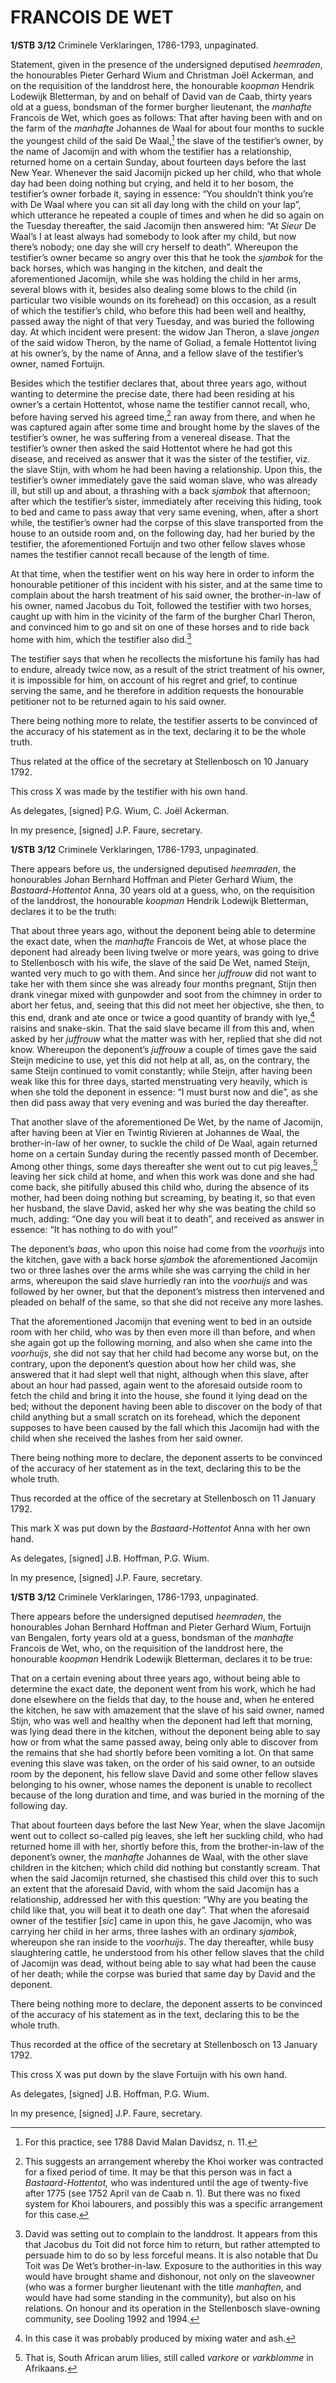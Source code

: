 # FRANCOIS DE WET

**1/STB** **3/12** Criminele Verklaringen, 1786-1793, unpaginated.

Statement, given in the presence of the undersigned deputised *heemraden*, the honourables Pieter Gerhard Wium and Christman Joël Ackerman, and on the requisition of the landdrost here, the honourable *koopman* Hendrik Lodewijk Bletterman, by and on behalf of David van de Caab, thirty years old at a guess, bondsman of the former burgher lieutenant, the *manhafte* Francois de Wet, which goes as follows: That after having been with and on the farm of the *manhafte* Johannes de Waal for about four months to suckle the youngest child of the said De Waal,[^1] the slave of the testifier’s owner, by the name of Jacomijn and with whom the testifier has a relationship, returned home on a certain Sunday, about fourteen days before the last New Year. Whenever the said Jacomijn picked up her child, who that whole day had been doing nothing but crying, and held it to her bosom, the testifier’s owner forbade it, saying in essence: “You shouldn’t think you’re with De Waal where you can sit all day long with the child on your lap”, which utterance he repeated a couple of times and when he did so again on the Tuesday thereafter, the said Jacomijn then answered him: “At *Sieur* De Waal’s I at least always had somebody to look after my child, but now there’s nobody; one day she will cry herself to death”. Whereupon the testifier’s owner became so angry over this that he took the *sjambok* for the back horses, which was hanging in the kitchen, and dealt the aforementioned Jacomijn, while she was holding the child in her arms, several blows with it, besides also dealing some blows to the child (in particular two visible wounds on its forehead) on this occasion, as a result of which the testifier’s child, who before this had been well and healthy, passed away the night of that very Tuesday, and was buried the following day. At which incident were present: the widow Jan Theron, a slave *jongen* of the said widow Theron, by the name of Goliad, a female Hottentot living at his owner’s, by the name of Anna, and a fellow slave of the testifier’s owner, named Fortuijn.

Besides which the testifier declares that, about three years ago, without wanting to determine the precise date, there had been residing at his owner’s a certain Hottentot, whose name the testifier cannot recall, who, before having served his agreed time,[^2] ran away from there, and when he was captured again after some time and brought home by the slaves of the testifier’s owner, he was suffering from a venereal disease. That the testifier’s owner then asked the said Hottentot where he had got this disease, and received as answer that it was the sister of the testifier, viz. the slave Stijn, with whom he had been having a relationship. Upon this, the testifier’s owner immediately gave the said woman slave, who was already ill, but still up and about, a thrashing with a back *sjambok* that afternoon; after which the testifier’s sister, immediately after receiving this hiding, took to bed and came to pass away that very same evening, when, after a short while, the testifier’s owner had the corpse of this slave transported from the house to an outside room and, on the following day, had her buried by the testifier, the aforementioned Fortuijn and two other fellow slaves whose names the testifier cannot recall because of the length of time.

At that time, when the testifier went on his way here in order to inform the honourable petitioner of this incident with his sister, and at the same time to complain about the harsh treatment of his said owner, the brother-in-law of his owner, named Jacobus du Toit, followed the testifier with two horses, caught up with him in the vicinity of the farm of the burgher Charl Theron, and convinced him to go and sit on one of these horses and to ride back home with him, which the testifier also did.[^3]

The testifier says that when he recollects the misfortune his family has had to endure, already twice now, as a result of the strict treatment of his owner, it is impossible for him, on account of his regret and grief, to continue serving the same, and he therefore in addition requests the honourable petitioner not to be returned again to his said owner.

There being nothing more to relate, the testifier asserts to be convinced of the accuracy of his statement as in the text, declaring it to be the whole truth.

Thus related at the office of the secretary at Stellenbosch on 10 January 1792.

This cross X was made by the testifier with his own hand.

As delegates, \[signed\] P.G. Wium, C. Joël Ackerman.

In my presence, \[signed\] J.P. Faure, secretary.

**1/STB** **3/12** Criminele Verklaringen, 1786-1793, unpaginated.

There appears before us, the undersigned deputised *heemraden*, the honourables Johan Bernhard Hoffman and Pieter Gerhard Wium, the *Bastaard-Hottentot* Anna, 30 years old at a guess, who, on the requisition of the landdrost, the honourable *koopman* Hendrik Lodewijk Bletterman, declares it to be the truth:

That about three years ago, without the deponent being able to determine the exact date, when the *manhafte* Francois de Wet, at whose place the deponent had already been living twelve or more years, was going to drive to Stellenbosch with his wife, the slave of the said De Wet, named Steijn, wanted very much to go with them. And since her *juffrouw* did not want to take her with them since she was already four months pregnant, Stijn then drank vinegar mixed with gunpowder and soot from the chimney in order to abort her fetus, and, seeing that this did not meet her objective, she then, to this end, drank and ate once or twice a good quantity of brandy with lye,[^4] raisins and snake-skin. That the said slave became ill from this and, when asked by her *juffrouw* what the matter was with her, replied that she did not know. Whereupon the deponent’s *juffrouw* a couple of times gave the said Steijn medicine to use, yet this did not help at all, as, on the contrary, the same Steijn continued to vomit constantly; while Steijn, after having been weak like this for three days, started menstruating very heavily, which is when she told the deponent in essence: “I must burst now and die”, as she then did pass away that very evening and was buried the day thereafter.

That another slave of the aforementioned De Wet, by the name of Jacomijn, after having been at Vier en Twintig Rivieren at Johannes de Waal, the brother-in-law of her owner, to suckle the child of De Waal, again returned home on a certain Sunday during the recently passed month of December. Among other things, some days thereafter she went out to cut pig leaves,[^5] leaving her sick child at home, and when this work was done and she had come back, she pitifully abused this child who, during the absence of its mother, had been doing nothing but screaming, by beating it, so that even her husband, the slave David, asked her why she was beating the child so much, adding: “One day you will beat it to death”, and received as answer in essence: “It has nothing to do with you!”

The deponent’s *baas*, who upon this noise had come from the *voorhuijs* into the kitchen, gave with a back horse *sjambok* the aforementioned Jacomijn two or three lashes over the arms while she was carrying the child in her arms, whereupon the said slave hurriedly ran into the *voorhuijs* and was followed by her owner, but that the deponent’s mistress then intervened and pleaded on behalf of the same, so that she did not receive any more lashes.

That the aforementioned Jacomijn that evening went to bed in an outside room with her child, who was by then even more ill than before, and when she again got up the following morning, and also when she came into the *voorhuijs*, she did not say that her child had become any worse but, on the contrary, upon the deponent’s question about how her child was, she answered that it had slept well that night, although when this slave, after about an hour had passed, again went to the aforesaid outside room to fetch the child and bring it into the house, she found it lying dead on the bed; without the deponent having been able to discover on the body of that child anything but a small scratch on its forehead, which the deponent supposes to have been caused by the fall which this Jacomijn had with the child when she received the lashes from her said owner.

There being nothing more to declare, the deponent asserts to be convinced of the accuracy of her statement as in the text, declaring this to be the whole truth.

Thus recorded at the office of the secretary at Stellenbosch on 11 January 1792.

This mark X was put down by the *Bastaard-Hottentot* Anna with her own hand.

As delegates, \[signed\] J.B. Hoffman, P.G. Wium.

In my presence, \[signed\] J.P. Faure, secretary.

**1/STB** **3/12** Criminele Verklaringen, 1786-1793, unpaginated.

There appears before the undersigned deputised *heemraden*, the honourables Johan Bernhard Hoffman and Pieter Gerhard Wium, Fortuijn van Bengalen, forty years old at a guess, bondsman of the *manhafte* Francois de Wet, who, on the requisition of the landdrost here, the honourable *koopman* Hendrik Lodewijk Bletterman, declares it to be true:

That on a certain evening about three years ago, without being able to determine the exact date, the deponent went from his work, which he had done elsewhere on the fields that day, to the house and, when he entered the kitchen, he saw with amazement that the slave of his said owner, named Stijn, who was well and healthy when the deponent had left that morning, was lying dead there in the kitchen, without the deponent being able to say how or from what the same passed away, being only able to discover from the remains that she had shortly before been vomiting a lot. On that same evening this slave was taken, on the order of his said owner, to an outside room by the deponent, his fellow slave David and some other fellow slaves belonging to his owner, whose names the deponent is unable to recollect because of the long duration and time, and was buried in the morning of the following day.

That about fourteen days before the last New Year, when the slave Jacomijn went out to collect so-called pig leaves, she left her suckling child, who had returned home ill with her, shortly before this, from the brother-in-law of the deponent’s owner, the *manhafte* Johannes de Waal, with the other slave children in the kitchen; which child did nothing but constantly scream. That when the said Jacomijn returned, she chastised this child over this to such an extent that the aforesaid David, with whom the said Jacomijn has a relationship, addressed her with this question: “Why are you beating the child like that, you will beat it to death one day”. That when the aforesaid owner of the testifier \[*sic*\] came in upon this, he gave Jacomijn, who was carrying her child in her arms, three lashes with an ordinary *sjambok*, whereupon she ran inside to the *voorhuijs*. The day thereafter, while busy slaughtering cattle, he understood from his other fellow slaves that the child of Jacomijn was dead, without being able to say what had been the cause of her death; while the corpse was buried that same day by David and the deponent.

There being nothing more to declare, the deponent asserts to be convinced of the accuracy of his statement as in the text, declaring this to be the whole truth.

Thus recorded at the office of the secretary at Stellenbosch on 13 January 1792.

This cross X was put down by the slave Fortuijn with his own hand.

As delegates, \[signed\] J.B. Hoffman, P.G. Wium.

In my presence, \[signed\] J.P. Faure, secretary.

[^1]: For this practice, see 1788 David Malan Davidsz, n. 11.

[^2]: This suggests an arrangement whereby the Khoi worker was contracted for a fixed period of time. It may be that this person was in fact a *Bastaard-Hottentot,* who was indentured until the age of twenty-five after 1775 (see 1752 April van de Caab n. 1). But there was no fixed system for Khoi labourers, and possibly this was a specific arrangement for this case.

[^3]: David was setting out to complain to the landdrost. It appears from this that Jacobus du Toit did not force him to return, but rather attempted to persuade him to do so by less forceful means. It is also notable that Du Toit was De Wet’s brother-in-law. Exposure to the authorities in this way would have brought shame and dishonour, not only on the slaveowner (who was a former burgher lieutenant with the title *manhaften*, and would have had some standing in the community), but also on his relations. On honour and its operation in the Stellenbosch slave-owning community, see Dooling 1992 and 1994.

[^4]: In this case it was probably produced by mixing water and ash.

[^5]: That is, South African arum lilies, still called *varkore* or *varkblomme* in Afrikaans.